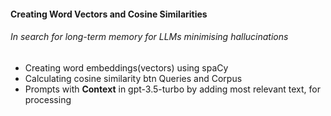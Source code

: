 #### Creating Word Vectors and Cosine Similarities

###### In search for long-term memory for LLMs minimising hallucinations

- Creating word embeddings(vectors) using spaCy
- Calculating cosine similarity btn Queries and Corpus
- Prompts with **Context** in gpt-3.5-turbo by adding most relevant text, for processing
